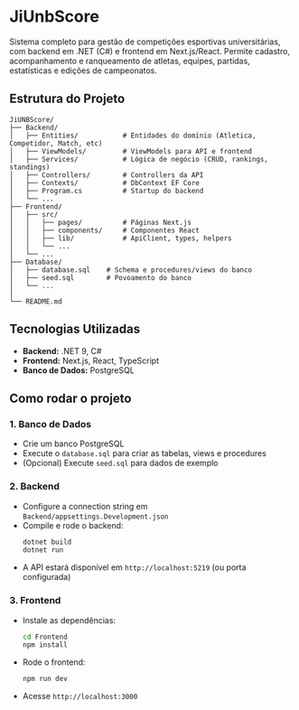 # JiUnbScore    

Sistema completo para gestão de competições esportivas universitárias, com backend em .NET (C#) e frontend em Next.js/React. Permite cadastro, acompanhamento e ranqueamento de atletas, equipes, partidas, estatísticas e edições de campeonatos.


## Estrutura do Projeto

```
JiUNBScore/
├── Backend/
│   ├── Entities/           # Entidades do domínio (Atletica, Competidor, Match, etc)
│   ├── ViewModels/         # ViewModels para API e frontend
│   ├── Services/           # Lógica de negócio (CRUD, rankings, standings)
│   ├── Controllers/        # Controllers da API
│   ├── Contexts/           # DbContext EF Core
│   ├── Program.cs          # Startup do backend
│   └── ...
├── Frontend/
│   ├── src/
│   │   ├── pages/          # Páginas Next.js
│   │   ├── components/     # Componentes React
│   │   ├── lib/            # ApiClient, types, helpers
│   │   └── ...
│   └── ...
├── Database/
│   ├── database.sql    # Schema e procedures/views do banco
│   ├── seed.sql        # Povoamento do banco
│   └── ...
│   
└── README.md
```

## Tecnologias Utilizadas

- **Backend:** .NET 9, C#
- **Frontend:** Next.js, React, TypeScript
- **Banco de Dados:** PostgreSQL

## Como rodar o projeto

### 1. Banco de Dados
- Crie um banco PostgreSQL
- Execute o `database.sql` para criar as tabelas, views e procedures
- (Opcional) Execute `seed.sql` para dados de exemplo

### 2. Backend
- Configure a connection string em `Backend/appsettings.Development.json`
- Compile e rode o backend:
  ```bash
  dotnet build
  dotnet run
  ```
- A API estará disponível em `http://localhost:5219` (ou porta configurada)

### 3. Frontend
- Instale as dependências:
  ```bash
  cd Frontend
  npm install
  ```
- Rode o frontend:
  ```bash
  npm run dev
  ```
- Acesse `http://localhost:3000`

